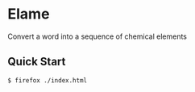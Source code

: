 # Elame
Convert a word into a sequence of chemical elements

## Quick Start
```console
$ firefox ./index.html
```
